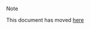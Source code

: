 > [!NOTE]
> This document has moved [here](https://github.com/worldamazing/plan/blob/main/docs/overview.md)
